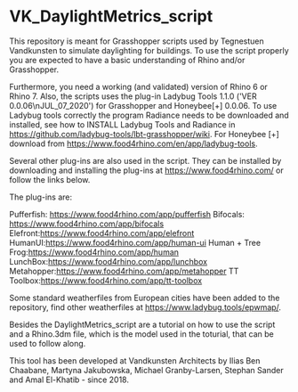 # VK_DaylightMetrics_script

This repository is meant for Grasshopper scripts used by Tegnestuen Vandkunsten to simulate daylighting for buildings. To use the script properly you are expected to have a basic understanding of Rhino and/or Grasshopper.

Furthermore, you need a working (and validated) version of Rhino 6 or Rhino 7. Also, the scripts uses the plug-in Ladybug Tools 1.1.0 ('VER 0.0.06\nJUL_07_2020') for Grasshopper and Honeybee[+] 0.0.06. To use Ladybug tools correctly the program Radiance needs to be downloaded and installed, see how to INSTALL Ladybug Tools and Radiance in https://github.com/ladybug-tools/lbt-grasshopper/wiki. For Honeybee [+] download from https://www.food4rhino.com/en/app/ladybug-tools.

Several other plug-ins are also used in the script. They can be installed by downloading and installing the plug-ins at https://www.food4rhino.com/ or follow the links below.

The plug-ins are:

Pufferfish: https://www.food4rhino.com/app/pufferfish Bifocals: https://www.food4rhino.com/app/bifocals Elefront:https://www.food4rhino.com/app/elefront HumanUI:https://www.food4rhino.com/app/human-ui Human + Tree Frog:https://www.food4rhino.com/app/human LunchBox:https://www.food4rhino.com/app/lunchbox Metahopper:https://www.food4rhino.com/app/metahopper TT Toolbox:https://www.food4rhino.com/app/tt-toolbox

Some standard weatherfiles from European cities have been added to the repository, find other weatherfiles at https://www.ladybug.tools/epwmap/.

Besides the DaylightMetrics_script are a tutorial on how to use the script and a Rhino.3dm file, which is the model used in the toturial, that can be used to follow along.

This tool has been developed at Vandkunsten Architects by Ilias Ben Chaabane, Martyna Jakubowska, Michael Granby-Larsen, Stephan Sander and Amal El-Khatib - since 2018.
